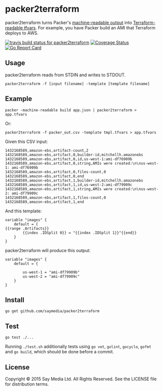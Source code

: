 # packer2terraform

packer2terraform turns Packer's [machine-readable output](https://packer.io/docs/command-line/machine-readable.html) into [Terraform-readable tfvars](https://terraform.io/docs/configuration/variables.html). For example, you have Packer build an AMI that Terraform deploys to AWS.

[![travis build status for packer2terraform](https://travis-ci.org/saymedia/packer2terraform.svg)](https://travis-ci.org/saymedia/packer2terraform) [![Coverage Status](https://coveralls.io/repos/saymedia/packer2terraform/badge.svg?branch=master)](https://coveralls.io/r/saymedia/packer2terraform?branch=master) [![Go Report Card](https://goreportcard.com/badge/github.com/saymedia/packer2terraform)](https://goreportcard.com/report/github.com/saymedia/packer2terraform)

## Usage

packer2terraform reads from STDIN and writes to STDOUT.

    packer2terraform -f [input filename] -template [template filename]

## Example

    packer -machine-readable build app.json | packer2terraform > app.tfvars
    
Or:

    packer2terraform -f packer_out.csv -template tmpl.tfvars > app.tfvars

Given this CSV input:

    1432168589,amazon-ebs,artifact-count,2
    1432168589,amazon-ebs,artifact,0,builder-id,mitchellh.amazonebs
    1432168589,amazon-ebs,artifact,0,id,us-west-1:ami-df76909b
    1432168589,amazon-ebs,artifact,0,string,AMIs were created:\n\nus-west-1: ami-df76909b
    1432168589,amazon-ebs,artifact,0,files-count,0
    1432168589,amazon-ebs,artifact,0,end
    1432168589,amazon-ebs,artifact,1,builder-id,mitchellh.amazonebs
    1432168589,amazon-ebs,artifact,1,id,us-west-2:ami-df79909c
    1432168589,amazon-ebs,artifact,1,string,AMIs were created:\n\nus-west-2: ami-df79909c
    1432168589,amazon-ebs,artifact,1,files-count,0
    1432168589,amazon-ebs,artifact,1,end

And this template:

    variable "images" {
        default = {
    {{range .Artifacts}}
            {{index .IDSplit 0}} = "{{index .IDSplit 1}}"{{end}}
        }
    }

packer2terraform will produce this output:

    variable "images" {
        default = {
    
            us-west-1 = "ami-df79909b"
            us-west-2 = "ami-df79909c"
        }
    }

## Install

    go get github.com/saymedia/packer2terraform

## Test

    go test ./...

Running `./test.sh` additionally tests using `go vet`, `golint`, `gocyclo`, `gofmt` and `go build`, which should be done before a commit.

## License

Copyright © 2015 Say Media Ltd. All Rights Reserved. See the LICENSE file for distribution terms.
